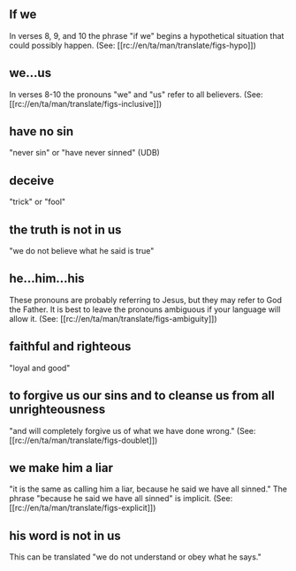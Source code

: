 ## If we ##

In verses 8, 9, and 10 the phrase "if we" begins a hypothetical situation that could possibly happen. (See: [[rc://en/ta/man/translate/figs-hypo]])

## we…us ##

In verses 8-10 the pronouns "we" and "us" refer to all believers. (See: [[rc://en/ta/man/translate/figs-inclusive]])

## have no sin ##

"never sin" or "have never sinned" (UDB)

## deceive ##

"trick" or "fool"

## the truth is not in us ##

"we do not believe what he said is true"

## he…him…his ##

These pronouns are probably referring to Jesus, but they may refer to God the Father. It is best to leave the pronouns ambiguous if your language will allow it. (See: [[rc://en/ta/man/translate/figs-ambiguity]])

## faithful and righteous ##

"loyal and good"

## to forgive us our sins and to cleanse us from all unrighteousness ##

"and will completely forgive us of what we have done wrong." (See: [[rc://en/ta/man/translate/figs-doublet]])

## we make him a liar ##

"it is the same as calling him a liar, because he said we have all sinned." The phrase "because he said we have all sinned" is implicit. (See: [[rc://en/ta/man/translate/figs-explicit]])

## his word is not in us ##

This can be translated "we do not understand or obey what he says."